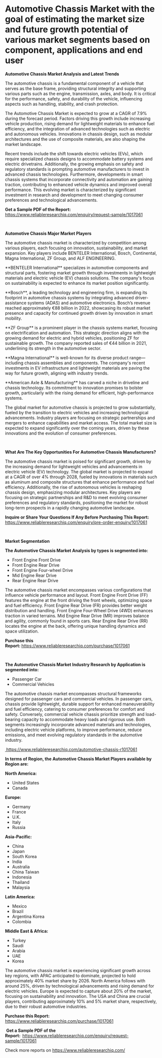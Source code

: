 <p><h1>Automotive Chassis Market with the goal of estimating the market size and future growth potential of various market segments based on component, applications and end user</h1></p><p><strong>Automotive Chassis Market Analysis and Latest Trends</strong></p>
<p><p>The automotive chassis is a fundamental component of a vehicle that serves as the base frame, providing structural integrity and supporting various parts such as the engine, transmission, axles, and body. It is critical for the performance, safety, and durability of the vehicle, influencing aspects such as handling, stability, and crash protection.</p><p>The Automotive Chassis Market is expected to grow at a CAGR of 7.9% during the forecast period. Factors driving this growth include increasing vehicle production, rising demand for lightweight materials to enhance fuel efficiency, and the integration of advanced technologies such as electric and autonomous vehicles. Innovations in chassis design, such as modular architectures and the use of composite materials, are also shaping the market landscape.</p><p>Recent trends include the shift towards electric vehicles (EVs), which require specialized chassis designs to accommodate battery systems and electric drivetrains. Additionally, the growing emphasis on safety and regulatory standards is prompting automotive manufacturers to invest in advanced chassis technologies. Furthermore, developments in smart chassis systems that incorporate connectivity and automation are gaining traction, contributing to enhanced vehicle dynamics and improved overall performance. This evolving market is characterized by significant investment in research and development to meet changing consumer preferences and technological advancements.</p></p>
<p><strong>Get a Sample PDF of the Report:&nbsp;</strong> <a href="https://www.reliableresearchiq.com/enquiry/request-sample/1017061?utm_campaign=2449&utm_medium=2&utm_source=Github&utm_content=ia&utm_term=30032025&utm_id=automotive-chassis">https://www.reliableresearchiq.com/enquiry/request-sample/1017061</a></p>
<p>&nbsp;</p>
<p><strong>Automotive Chassis Major Market Players</strong></p>
<p><p>The automotive chassis market is characterized by competition among various players, each focusing on innovation, sustainability, and market expansion. Key players include BENTELER International, Bosch, Continental, Magna International, ZF Group, and ALF ENGINEERING.</p><p>**BENTELER International** specializes in automotive components and structural parts, fostering market growth through investments in lightweight materials and electric vehicle (EV) chassis solutions. The company's focus on sustainability is expected to enhance its market position significantly.</p><p>**Bosch**, a leading technology and engineering firm, is expanding its footprint in automotive chassis systems by integrating advanced driver-assistance systems (ADAS) and automotive electronics. Bosch’s revenue reached approximately €88 billion in 2022, showcasing its robust market presence and capacity for continued growth driven by innovation in smart mobility.</p><p>**ZF Group** is a prominent player in the chassis systems market, focusing on electrification and automation. This strategic direction aligns with the growing demand for electric and hybrid vehicles, positioning ZF for sustainable growth. The company reported sales of €44 billion in 2021, underlining its strength in the automotive sector.</p><p>**Magna International** is well-known for its diverse product range—including chassis assemblies and components. The company's recent investments in EV infrastructure and lightweight materials are paving the way for future growth, aligning with industry trends.</p><p>**American Axle & Manufacturing** has carved a niche in driveline and chassis technology. Its commitment to innovation promises to bolster growth, particularly with the rising demand for efficient, high-performance systems.</p><p>The global market for automotive chassis is projected to grow substantially, fueled by the transition to electric vehicles and increasing technological advancements. Industry players are focusing on strategic partnerships and mergers to enhance capabilities and market access. The total market size is expected to expand significantly over the coming years, driven by these innovations and the evolution of consumer preferences.</p></p>
<p>&nbsp;</p>
<p><strong>What Are The Key Opportunities For Automotive Chassis Manufacturers?</strong></p>
<p><p>The automotive chassis market is poised for significant growth, driven by the increasing demand for lightweight vehicles and advancements in electric vehicle (EV) technology. The global market is projected to expand at a CAGR of over 4% through 2028, fueled by innovations in materials such as aluminum and composite structures that enhance performance and fuel efficiency. Additionally, the rise of autonomous vehicles is reshaping chassis design, emphasizing modular architectures. Key players are focusing on strategic partnerships and R&D to meet evolving consumer preferences and regulatory standards, positioning the market for robust long-term prospects in a rapidly changing automotive landscape.</p></p>
<p><strong>Inquire or Share Your Questions If Any Before Purchasing This Report:</strong> <a href="https://www.reliableresearchiq.com/enquiry/pre-order-enquiry/1017061?utm_campaign=2449&utm_medium=2&utm_source=Github&utm_content=ia&utm_term=30032025&utm_id=automotive-chassis">https://www.reliableresearchiq.com/enquiry/pre-order-enquiry/1017061</a></p>
<p>&nbsp;</p>
<p><strong>Market Segmentation</strong></p>
<p><strong>The Automotive Chassis Market Analysis by types is segmented into:</strong></p>
<p><ul><li>Front Engine Front Drive</li><li>Front Engine Rear Drive</li><li>Front Engine Four-wheel Drive</li><li>Mid Engine Rear Drive</li><li>Rear Engine Rear Drive</li></ul></p>
<p><p>The automotive chassis market encompasses various configurations that influence vehicle performance and layout. Front Engine Front Drive (FF) features the engine at the front driving the front wheels, optimizing space and fuel efficiency. Front Engine Rear Drive (FR) provides better weight distribution and handling. Front Engine Four-Wheel Drive (4WD) enhances traction in varied terrains. Mid Engine Rear Drive (MR) improves balance and agility, commonly found in sports cars. Rear Engine Rear Drive (RR) locates the engine at the back, offering unique handling dynamics and space utilization.</p></p>
<p><strong>Purchase this Report:&nbsp;</strong><a href="https://www.reliableresearchiq.com/purchase/1017061?utm_campaign=2449&utm_medium=2&utm_source=Github&utm_content=ia&utm_term=30032025&utm_id=automotive-chassis">https://www.reliableresearchiq.com/purchase/1017061</a></p>
<p>&nbsp;</p>
<p><strong>The Automotive Chassis Market Industry Research by Application is segmented into:</strong></p>
<p><ul><li>Passenger Car</li><li>Commercial Vehicles</li></ul></p>
<p><p>The automotive chassis market encompasses structural frameworks designed for passenger cars and commercial vehicles. In passenger cars, chassis provide lightweight, durable support for enhanced maneuverability and fuel efficiency, catering to consumer preferences for comfort and safety. Conversely, commercial vehicle chassis prioritize strength and load-bearing capacity to accommodate heavy loads and rigorous use. Both segments increasingly incorporate advanced materials and technologies, including electric vehicle platforms, to improve performance, reduce emissions, and meet evolving regulatory standards in the automotive industry.</p></p>
<p><a href="https://www.reliableresearchiq.com/automotive-chassis-r1017061?utm_campaign=2449&utm_medium=2&utm_source=Github&utm_content=ia&utm_term=30032025&utm_id=automotive-chassis">&nbsp;https://www.reliableresearchiq.com/automotive-chassis-r1017061</a></p>
<p><strong>In terms of Region, the Automotive Chassis Market Players available by Region are:</strong></p>
<p>
    <p> <strong> North America: </strong>
        <ul>
            <li>United States</li>
            <li>Canada</li>
        </ul>
        </p> 
    <p> <strong> Europe: </strong>
        <ul>
            <li>Germany</li>
            <li>France</li>
            <li>U.K.</li>
            <li>Italy</li>
            <li>Russia</li>
        </ul>
        </p> 
    <p> <strong> Asia-Pacific: </strong>
        <ul>
            <li>China</li>
            <li>Japan</li>
            <li>South Korea</li>
            <li>India</li>
            <li>Australia</li>
            <li>China Taiwan</li>
            <li>Indonesia</li>
            <li>Thailand</li>
            <li>Malaysia</li>
        </ul>
        </p> 
    <p> <strong> Latin America: </strong>
        <ul>
            <li>Mexico</li>
            <li>Brazil</li>
            <li>Argentina Korea</li>
            <li>Colombia</li>
        </ul>
        </p> 
    <p> <strong> Middle East & Africa: </strong>
        <ul>
            <li>Turkey</li>
            <li>Saudi</li>
            <li>Arabia</li>
            <li>UAE</li>
            <li>Korea</li>
        </ul>
    </p>
    </p>
<p><p>The automotive chassis market is experiencing significant growth across key regions, with APAC anticipated to dominate, projected to hold approximately 40% market share by 2026. North America follows with around 25%, driven by technological advancements and rising demand for electric vehicles. Europe is expected to capture about 20% of the market, focusing on sustainability and innovation. The USA and China are crucial players, contributing approximately 10% and 5% market share, respectively, due to their robust automotive industries.</p></p>
<p><strong>Purchase this Report: </strong><a href="https://www.reliableresearchiq.com/purchase/1017061?utm_campaign=2449&utm_medium=2&utm_source=Github&utm_content=ia&utm_term=30032025&utm_id=automotive-chassis">https://www.reliableresearchiq.com/purchase/1017061</a></p>
<p>&nbsp;<strong>Get a Sample PDF of the Report:&nbsp;&nbsp;</strong><a href="https://www.reliableresearchiq.com/enquiry/request-sample/1017061?utm_campaign=2449&utm_medium=2&utm_source=Github&utm_content=ia&utm_term=30032025&utm_id=automotive-chassis">https://www.reliableresearchiq.com/enquiry/request-sample/1017061</a></p>
<p><strong></strong></p>
<p>Check more reports on <a href="https://www.reliableresearchiq.com/?utm_campaign=2449&utm_medium=2&utm_source=Github&utm_content=ia&utm_term=30032025&utm_id=automotive-chassis">https://www.reliableresearchiq.com/</a></p>